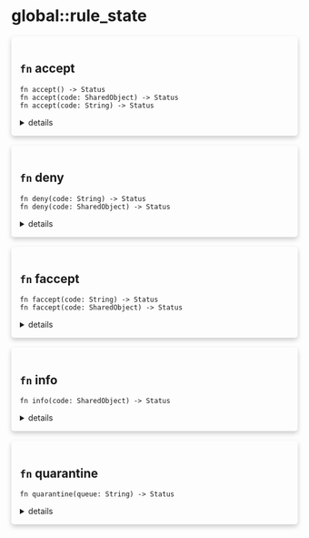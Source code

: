 # global::rule_state



<div markdown="span" style='box-shadow: 0 4px 8px 0 rgba(0,0,0,0.2); padding: 15px; border-radius: 5px;'>

<h2 class="func-name"> <code>fn</code> accept </h2>

```rust,ignore
fn accept() -> Status
fn accept(code: SharedObject) -> Status
fn accept(code: String) -> Status
```

<details>
<summary markdown="span"> details </summary>

Tell the rule engine to accept the incoming transaction for the current stage.
This means that all rules following the one `accept` is called in the current stage
will be ignored.

# Effective smtp stage

all of them.

# Example

```
#{
    connect: [
        // "ignored checks" will be ignored because the previous rule returned accept.
        rule "accept" || accept(),
        action "ignore checks" || print("this will be ignored because the previous rule used accept()."),
    ],

    mail: [
        // rule evaluation is resumed in the next stage.
        rule "resume rules" || print("evaluation resumed!");
    ]
}
```
</details>

</div>
</br>


<div markdown="span" style='box-shadow: 0 4px 8px 0 rgba(0,0,0,0.2); padding: 15px; border-radius: 5px;'>

<h2 class="func-name"> <code>fn</code> deny </h2>

```rust,ignore
fn deny(code: String) -> Status
fn deny(code: SharedObject) -> Status
```

<details>
<summary markdown="span"> details </summary>

Stop rules evaluation and/or send an error code to the client.

# Args

* `code` - A custom code as a string to send to the client.

# Error

* Could not parse the parameter as a valid SMTP reply code.

# Effective smtp stage

all of them.

# Example

```
#{
    rcpt: [
        rule "check for satan" || {
           // The client is denied if a recipient's domain matches satan.org,
           // this is a blacklist, sort-of.
           if rcpt().domain == "satan.org" {
               deny("554 permanent problems with the remote server")
           } else {
               next()
           }
       },
    ],
}
```
</details>

</div>
</br>


<div markdown="span" style='box-shadow: 0 4px 8px 0 rgba(0,0,0,0.2); padding: 15px; border-radius: 5px;'>

<h2 class="func-name"> <code>fn</code> faccept </h2>

```rust,ignore
fn faccept(code: String) -> Status
fn faccept(code: SharedObject) -> Status
```

<details>
<summary markdown="span"> details </summary>

Tell the rule engine to force accept the incoming transaction.
This means that all rules following the one `faccept` is called
will be ignored.

Use this return status when you are sure that
the incoming client can be trusted.

# Args

* `code` - a custom code as a string to send to the client.

# Error

* Could not parse the parameter as a valid SMTP reply code.

# Effective smtp stage

all of them.

# Example
```
#{
    connect: [
        // Here we imagine that "192.168.1.10" is a trusted source, so we can force accept
        // any other rules that don't need to be run.
        rule "check for trusted source" || if client_ip() == "192.168.1.10" { faccept("220 Ok") } else { next() },
    ],

    // The following rules will not be evaluated if `client_ip() == "192.168.1.10"` is true.
    mail: [
        rule "another rule" || {
            // ... doing stuff
        }
    ],
}
```

# Errors
</details>

</div>
</br>


<div markdown="span" style='box-shadow: 0 4px 8px 0 rgba(0,0,0,0.2); padding: 15px; border-radius: 5px;'>

<h2 class="func-name"> <code>fn</code> info </h2>

```rust,ignore
fn info(code: SharedObject) -> Status

```

<details>
<summary markdown="span"> details </summary>

Ask the client to retry to send the current command by sending an information code.

# Args

* `code` - A custom code using a `code` object to send to the client.
           See `code()` for more information.

# Error

* The given parameter was not a code object.

# Effective smtp stage

all of them.

# Example

```
#{
    connect: [
        rule "please retry" || {
           const info_code = code(451, "failed to understand you request, please retry.");
           info(info_code)
       },
    ],
}
```
</details>

</div>
</br>


<div markdown="span" style='box-shadow: 0 4px 8px 0 rgba(0,0,0,0.2); padding: 15px; border-radius: 5px;'>

<h2 class="func-name"> <code>fn</code> quarantine </h2>

```rust,ignore
fn quarantine(queue: String) -> Status

```

<details>
<summary markdown="span"> details </summary>

Skip all rules until the email is received and place the email in a
quarantine queue. The email will never be sent to the recipients and
will stop being processed after the `PreQ` stage.

# Args

* `queue` - the relative path to the queue where the email will be quarantined as a string.
            This path will be concatenated to the `config.app.dirpath` field in
            your root configuration.

# Effective smtp stage

all of them.

# Example

```
import "services" as svc;

#{
    postq: [
          delegate svc::clamsmtpd "check email for virus" || {
              // the email is placed in quarantined if a virus is detected by
              // a service.
              if has_header("X-Virus-Infected") {
                quarantine("virus_queue")
              } else {
                next()
              }
          }
    ],
}
```
</details>

</div>
</br>

